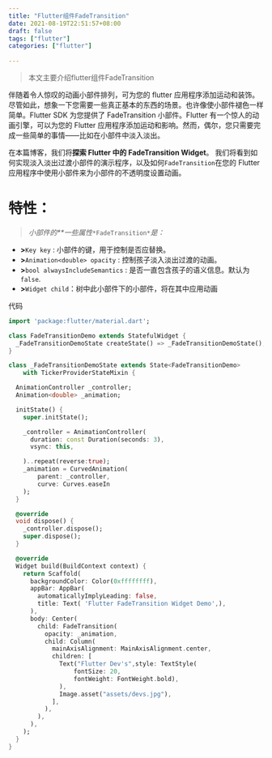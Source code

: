 ```yaml
---
title: "Flutter组件FadeTransition"
date: 2021-08-19T22:51:57+08:00
draft: false
tags: ["flutter"]
categories: ["flutter"]
 
---
```


> 本文主要介绍flutter组件FadeTransition

<!--more-->

伴随着令人惊叹的动画小部件排列，可为您的 flutter 应用程序添加运动和装饰。尽管如此，想象一下您需要一些真正基本的东西的场景。也许像使小部件褪色一样简单。Flutter SDK 为您提供了 FadeTransition 小部件。Flutter 有一个惊人的动画引擎，可以为您的 Flutter 应用程序添加运动和影响。然而，偶尔，您只需要完成一些简单的事情——比如在小部件中淡入淡出。

在本篇博客，我们将**探索 Flutter 中的 FadeTransition Widget**。 我们将看到如何实现淡入淡出过渡小部件的演示程序，以及如何`FadeTransition`在您的 Flutter 应用程序中使用小部件来为小部件的不透明度设置动画。

# 特性：

> *小部件的**一些属性*`*FadeTransition*`*是：*

- **>**`Key key` : 小部件的键，用于控制是否应替换。
- **>**`Animation<double> opacity` : 控制孩子淡入淡出过渡的动画。
- **>**`bool alwaysIncludeSemantics` : 是否一直包含孩子的语义信息。默认为`false`.
- **>**`Widget child`：树中此小部件下的小部件，将在其中应用动画



代码

```dart
import 'package:flutter/material.dart';

class FadeTransitionDemo extends StatefulWidget {
  _FadeTransitionDemoState createState() => _FadeTransitionDemoState();
}

class _FadeTransitionDemoState extends State<FadeTransitionDemo>
    with TickerProviderStateMixin {

  AnimationController _controller;
  Animation<double> _animation;

  initState() {
    super.initState();

    _controller = AnimationController(
      duration: const Duration(seconds: 3),
      vsync: this,

    )..repeat(reverse:true);
    _animation = CurvedAnimation(
        parent: _controller,
        curve: Curves.easeIn
    );
  }

  @override
  void dispose() {
    _controller.dispose();
    super.dispose();
  }

  @override
  Widget build(BuildContext context) {
    return Scaffold(
      backgroundColor: Color(0xffffffff),
      appBar: AppBar(
        automaticallyImplyLeading: false,
        title: Text( 'Flutter FadeTransition Widget Demo',),
      ),
      body: Center(
        child: FadeTransition(
          opacity: _animation,
          child: Column(
            mainAxisAlignment: MainAxisAlignment.center,
            children: [
              Text("Flutter Dev's",style: TextStyle(
                  fontSize: 20,
                  fontWeight: FontWeight.bold),
              ),
              Image.asset("assets/devs.jpg"),
            ],
          ),
        ),
      ),
    );
  }
}
```

